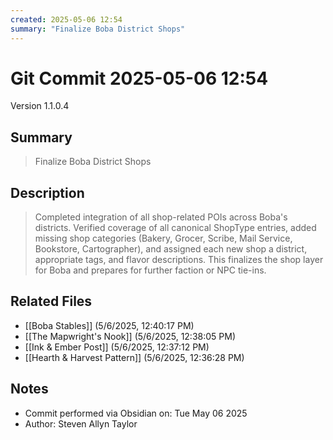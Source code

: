 ```yaml
---
created: 2025-05-06 12:54
summary: "Finalize Boba District Shops"
---
```


# Git Commit 2025-05-06 12:54

Version 1.1.0.4

## Summary
> Finalize Boba District Shops

## Description
> Completed integration of all shop-related POIs across Boba's districts. Verified coverage of all canonical ShopType entries, added missing shop categories (Bakery, Grocer, Scribe, Mail Service, Bookstore, Cartographer), and assigned each new shop a district, appropriate tags, and flavor descriptions. This finalizes the shop layer for Boba and prepares for further faction or NPC tie-ins.

## Related Files
- [[Boba Stables]] (5/6/2025, 12:40:17 PM)
- [[The Mapwright's Nook]] (5/6/2025, 12:38:05 PM)
- [[Ink & Ember Post]] (5/6/2025, 12:37:12 PM)
- [[Hearth & Harvest Pattern]] (5/6/2025, 12:36:28 PM)

## Notes
- Commit performed via Obsidian on: Tue May 06 2025
- Author: Steven Allyn Taylor

